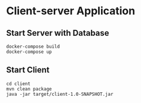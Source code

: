 # Client-server Application

## Start Server with Database

```shell
docker-compose build
docker-compose up
```

## Start Client

```shell
cd client
mvn clean package
java -jar target/client-1.0-SNAPSHOT.jar
```
